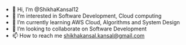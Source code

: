 - 👋 Hi, I’m @ShikhaKansal12
- 👀 I’m interested in Software Development, Cloud computing
- 🌱 I’m currently learning AWS Cloud, Algorithms and System Design
- 💞️ I’m looking to collaborate on Software Development
- 📫 How to reach me shikhakansal.kansal@gmail.com

<!---
ShikhaKansal12/ShikhaKansal12 is a ✨ special ✨ repository because its `README.md` (this file) appears on your GitHub profile.
You can click the Preview link to take a look at your changes.
--->
